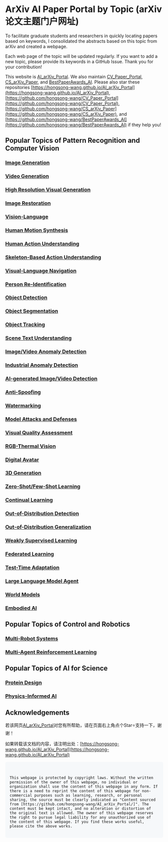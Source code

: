 # ArXiv AI Paper Portal by Topic (arXiv 论文主题门户网址)

To facilitate graduate students and researchers in quickly locating papers based on keywords, I consolidated the abstracts based on this topic from arXiv and created a webpage.

Each web page of the topic will be updated regularly. If you want to add a new topic, please provide its keywords in a GitHub Issue. Thank you for your contribution!

This website is [AI_arXiv_Portal](https://hongsong-wang.github.io/AI_arXiv_Portal/). We also maintain [CV_Paper_Portal](https://hongsong-wang.github.io/CV_Paper_Portal/), [CS_arXiv_Paper](https://hongsong-wang.github.io/CS_arXiv_Paper), and [BestPaperAwards_AI](https://github.com/hongsong-wang/BestPaperAwards_AI). Please also star these repositories [https://hongsong-wang.github.io/AI_arXiv_Portal](https://hongsong-wang.github.io/AI_arXiv_Portal), [https://github.com/hongsong-wang/CV_Paper_Portal](https://github.com/hongsong-wang/CV_Paper_Portal), [https://github.com/hongsong-wang/CS_arXiv_Paper](https://github.com/hongsong-wang/CS_arXiv_Paper), and [https://github.com/hongsong-wang/BestPaperAwards_AI](https://github.com/hongsong-wang/BestPaperAwards_AI) if they help you!

## Popular Topics of Pattern Recognition and Computer Vision

### [Image Generation](https://hongsong-wang.github.io/Image_Generation/)

### [Video Generation](https://hongsong-wang.github.io/Video_Generation/)

### [High Resolution Visual Generation](https://hongsong-wang.github.io/High-Resolution_Generation/)

### [Image Restoration](https://hongsong-wang.github.io/Image_Restoration/)

### [Vision-Language](https://hongsong-wang.github.io/Vision-Language/)

### [Human Motion Synthesis](https://hongsong-wang.github.io/HumanMotion/)

### [Human Action Understanding](https://hongsong-wang.github.io/ActionUnderstanding/)

### [Skeleton-Based Action Understanding](https://hongsong-wang.github.io/Skeleton-Based-Action/)

### [Visual-Language Navigation](https://hongsong-wang.github.io/Visual-Language-Navigation/)

### [Person Re-Identification](https://hongsong-wang.github.io/Person_Re-Identification/) 

### [Object Detection](https://hongsong-wang.github.io/Object_Detection/)

### [Object Segmentation](https://hongsong-wang.github.io/Object_Segmentation/)

### [Object Tracking](https://hongsong-wang.github.io/Object_Tracking/)

### [Scene Text Understanding](https://hongsong-wang.github.io/Scene_Text_OCR/)

### [Image/Video Anomaly Detection](https://hongsong-wang.github.io/Anomaly-Detection/)

### [Industrial Anomaly Detection](https://hongsong-wang.github.io/Industrial_Anomaly_Detection/)

### [AI-generated Image/Video Detection](https://hongsong-wang.github.io/Visual_Deepfake/) 

### [Anti-Spoofing](https://hongsong-wang.github.io/Anti-Spoofing/)

### [Watermarking](https://hongsong-wang.github.io/Watermarking/)

### [Model Attacks and Defenses](https://hongsong-wang.github.io/Model_Attacks_and_Defenses/)

### [Visual Quality Assessment](https://hongsong-wang.github.io/Quality_Assessment/)

### [RGB-Thermal Vision](https://hongsong-wang.github.io/RGB-Thermal_Vision/)

### [Digital Avatar](https://hongsong-wang.github.io/Digital_Avatar/)

### [3D Generation](https://hongsong-wang.github.io/3D_Generation/)

### [Zero-Shot/Few-Shot Learning](https://hongsong-wang.github.io/Few_Zero_Shot_Learning/)

### [Continual Learning](https://hongsong-wang.github.io/Continual_Learning/)

### [Out-of-Distribution Detection](https://hongsong-wang.github.io/Out-of-Distribution_Detection/)

### [Out-of-Distribution Generalization](https://hongsong-wang.github.io/Out-of-Distribution_Generalization/)

### [Weakly Supervised Learning](https://hongsong-wang.github.io/Weakly_Supervised/)

### [Federated Learning](https://hongsong-wang.github.io/Federated_Learning/)

### [Test-Time Adaptation](https://hongsong-wang.github.io/Test-time-Adaptation/)

### [Large Language Model Agent](https://hongsong-wang.github.io/LLM_Agent/)

### [World Models](https://hongsong-wang.github.io/World_Models/)

### [Embodied AI](https://hongsong-wang.github.io/Embodied_AI/)


## Popular Topics of Control and Robotics

### [Multi-Robot Systems](https://hongsong-wang.github.io/Multi-Robot_Systems/)

### [Multi-Agent Reinforcement Learning](https://hongsong-wang.github.io/Multi-Agent-Reinforcement/)


## Popular Topics of AI for Science

### [Protein Design](https://hongsong-wang.github.io/Protein_Design/)

### [Physics-Informed AI](https://hongsong-wang.github.io/Physics-Informed_AI/)

## Acknowledgements
若该网页[AI_arXiv_Portal](https://hongsong-wang.github.io/AI_arXiv_Portal/)对您有所帮助，请在页面右上角点个Star⭐支持一下，谢谢！

如果转载该文档的内容，请注明出处：[https://hongsong-wang.github.io/AI_arXiv_Portal](https://hongsong-wang.github.io/AI_arXiv_Portal)



<div style="background-color: #f6f8fa; padding: 1em; border-radius: 6px; font-family: monospace; white-space: pre-wrap;">
<code>
This webpage is protected by copyright laws. Without the written permission of the owner of this webpage, no individual or organization shall use the content of this webpage in any form. If there is a need to reprint the content of this webpage for non-commercial purposes such as learning, research, or personal sharing, the source must be clearly indicated as "Content sourced from [https://github.com/hongsong-wang/AI_arXiv_Portal/]". The content must be kept intact, and no alteration or distortion of the original text is allowed. The owner of this webpage reserves the right to pursue legal liability for any unauthorized use of the content of this webpage. If you find these works useful, please cite the above works.
</code>
</div>
